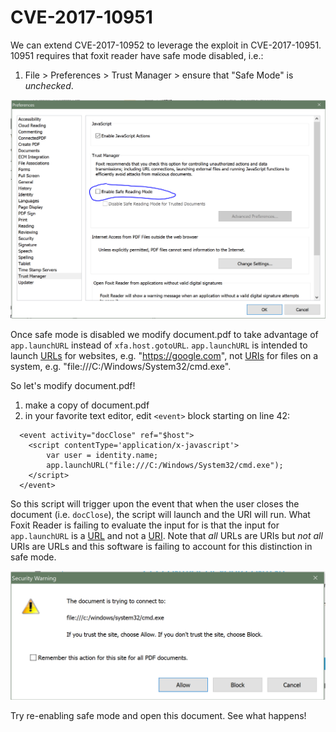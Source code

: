# CVE-2017-10951

We can extend CVE-2017-10952 to leverage the exploit in CVE-2017-10951.  10951 requires that foxit reader have safe mode disabled, i.e.:

  1. File > Preferences > Trust Manager > ensure that "Safe Mode" is _unchecked_.

![](./CVE-2017-10951-safe-mode.png)

Once safe mode is disabled we modify document.pdf to take advantage of `app.launchURL` instead of `xfa.host.gotoURL`.  `app.launchURL` is intended to launch [URLs](https://en.wikipedia.org/wiki/URL) for websites, e.g. "https://google.com", not [URIs](https://en.wikipedia.org/wiki/Uniform_Resource_Identifier) for files on a system, e.g. "file:///C:/Windows/System32/cmd.exe".  

So let's modify document.pdf!

  1. make a copy of document.pdf 
  1. in your favorite text editor, edit `<event>` block starting on line 42:

```
  <event activity="docClose" ref="$host">
    <script contentType='application/x-javascript'>
        var user = identity.name;
        app.launchURL("file:///C:/Windows/System32/cmd.exe");
    </script>
  </event>
```

So this script will trigger upon the event that when the user closes the document (i.e. `docClose`), the script will launch and the URI will run.  What Foxit Reader is failing to evaluate the input for is that the input for `app.launchURL` is a [URL](https://en.wikipedia.org/wiki/URL) and not a [URI](https://en.wikipedia.org/wiki/Uniform_Resource_Identifier).  Note that _all_ URLs are URIs but _not all_ URIs are URLs and this software is failing to account for this distinction in safe mode.

![](./CVE-2017-10951-safe-mode-2.PNG)

Try re-enabling safe mode and open this document.  See what happens!